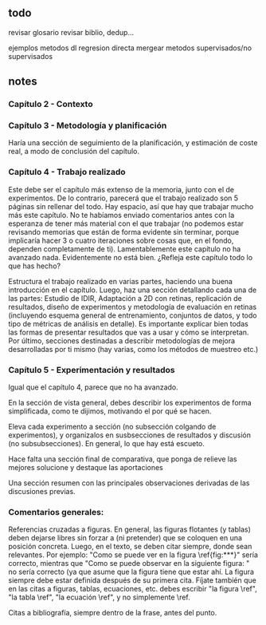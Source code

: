 ## todo

revisar glosario
revisar biblio, dedup...

ejemplos metodos dl regresion directa
mergear metodos supervisados/no supervisados

## notes

### Capítulo 2 - Contexto

<!-- Intentaría mejorar el contexto de registro, cubriendo bien todas sus tipologías -->
<!-- 
Intentaría mejorar el estado del arte, para cubrir métodos basados en optimización directa de similitud de imagen (IBR), y métodos basados en matching de caracteristicas (FBR), identificando sus partes.

Luego, revisaría los  métodos deep learning que substituyen módulos de IBR (similitud, optimizador, y sí, el modelo de transformación en sí, como IDIR), y  metodos deep learning que substituyen módulos de FBR (feature detector, feature descriptor, matching), y métodos deep learning de regresión directa o inferencia amortizada. Debe discutirse donde se encuadra el trabajo realizado en relación a estos médodos. El objetivo del estado del arte no es revisar todo, ni en detalle, sino simplificar "lo que hay", para que se entienda "donde encaja" tu trabajo. -->

<!-- Incorporaría la revisión de métodos aplicados a retina al estado del arte, y en términos de los conceptos introducidos para le contexto general. La idea identificar trabajos que han aplicado las ideas generales del punto anterior, sin entrar en pormenores. La idea es evidenciar que IDIR o similares no han sido aplicados, y que ahí es donde se enfoca este trabajo. -->

<!-- La sección IDIR, iría a trabajo realizado. Es parte del trabajo entender y adaptar el método base, por lo que debe ir allí. En este capítulo de contexto solo se debe introducir conceptualmente "para que se entienda". Los detalles técnicos van donde hacen falta y tienen sentido, que es en trabajo realizado -->

<!-- El capítulo debe cerrar con una buena sección de trabajo realizado, a modo de conclusión. Donde, de forma simplificada, se haga referencia a lo discutido anteriormente de manera general, ya que justifica proponer lo que se propone hacer. También se debe profundizar y hacer énfasis en todas las aportaciones realizadas, poniendolas en contexto. -->

### Capítulo 3 - Metodología y planificación

<!-- Falta identificar los conjuntos de datos públicos como rescursos -->
<!-- Incluiría un estimador de esfuerzo en las tareas y  -->
<!-- un diagrama de Gantt -->
<!-- Falta realizar estimación de costes planificados -->

Haría una sección de seguimiento de la planificación, y estimación de coste real, a modo de conclusión del capítulo.

### Capítulo 4 - Trabajo realizado

Este debe ser el capítulo más extenso de la memoria, junto con el de experimentos. De lo contrario, parecerá que el trabajo realizado son 5 páginas sin rellenar del todo. Hay espacio, así que hay que trabajar mucho más este capítulo. No te habíamos enviado comentarios antes con la esperanza de tener más material con el que trabajar (no podemos estar revisando memorias que están de forma evidente sin terminar, porque implicaría hacer 3 o cuatro iteraciones sobre cosas que, en el fondo, dependen completamente de ti). Lamentablemente este capítulo no ha avanzado nada. Evidentemente no está bien. ¿Refleja este capítulo todo lo que has hecho?

Estructura el trabajo realizado en varias partes, haciendo una buena introducción en el capítulo. Luego, haz una sección detallando cada una de las partes: Estudio de IDIR, Adaptación a 2D con retinas, replicación de resultados, diseño de experimentos y metodología de evaluación en retinas (incluyendo esquema general de entrenamiento, conjuntos de datos, y todo tipo de métricas de análisis en detalle). Es importante explicar bien todas las formas de presentar resultados que vas a usar y cómo se interpretan. Por último, secciones destinadas a describir metodologías de mejora desarrolladas por ti mismo (hay varias, como los métodos de muestreo etc.)

### Capítulo 5 - Experimentación y resultados

Igual que el capítulo 4, parece que no ha avanzado.

En la sección de vista general, debes describir los experimentos de forma simplificada, como te dijimos, motivando el por qué se hacen.

Eleva cada experimento a sección (no subsección colgando de experimentos), y organizalos en susbsecciones de resultados y discusión (no subsubsecciones). En general, lo que hay está escueto.

Hace falta una sección final de comparativa, que ponga de relieve las mejores solucione y destaque las aportaciones

Una sección resumen con las principales observaciones derivadas de las discusiones previas.

### Comentarios generales:

Referencias cruzadas a figuras. En general, las figuras flotantes (y tablas) deben dejarse libres sin forzar a (ni pretender) que se coloquen en una posición concreta. Luego, en el texto, se deben citar siempre, donde sean relevantes. Por ejemplo: "Como se puede ver en la figura \ref{fig:***}" sería correcto, mientras que "Como se puede observar en la siguiente figura: " no sería correcto (ya que asume que la figura tiene que estar ahí. La figura siempre debe estar definida después de su primera cita. Fíjate también que en las citas a figuras, tablas, ecuaciones, etc. debes escribir "la figura \ref", "la tabla \ref", "la ecuación \ref", y no simplemente \ref.

Citas a bibliografía, siempre dentro de la frase, antes del punto.
